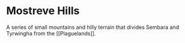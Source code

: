 # Mostreve Hills

A series of small mountains and hilly terrain that divides Sembara and Tyrwingha from the [[Plaguelands]].






